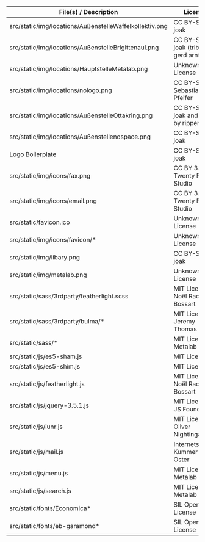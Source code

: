 | File(s) / Description                                    | License                                   | Source                                  |
| -------------------------------------------------------- | ----------------------------------------- | --------------------------------------- |
| src/static/img/locations/AußenstelleWaffelkollektiv.png  | CC BY-SA 4.0 joak                         | https://joak.nospace.at                 |
| src/static/img/locations/AußenstelleBrigittenauI.png     | CC BY-SA 4.0 joak (tribute to gerd arntz) | https://joak.nospace.at                 |
| src/static/img/locations/HauptstelleMetalab.png          | Unknown License                           | https://metalab.at/wiki/CI              |
| src/static/img/locations/nologo.png                      | CC BY-SA 4.0 Sebastian Elisa Pfeifer      | https://sebastian-elisa-pfeifer.eu      |
| src/static/img/locations/AußenstelleOttakring.png        | CC BY-SA 4.0 joak and photo by ripper     | https://joak.nospace.at                 |
| src/static/img/locations/Außenstellenospace.png          | CC BY-SA 4.0 joak                         | https://joak.nospace.at                 |
| Logo Boilerplate                                         | CC BY-SA 4.0 joak                         | https://joak.nospace.at                 |
| src/static/img/icons/fax.png                             | CC BY 3.0 Twenty Foo Studio               | https://twfoo.co/                       |
| src/static/img/icons/email.png                           | CC BY 3.0 Twenty Foo Studio               | https://twfoo.co/                       |
| src/static/favicon.ico                                   | Unknown License                           | https://metalab.at/wiki/CI              |
| src/static/img/icons/favicon/*                           | Unknown License                           | https://metalab.at/wiki/CI              |
| src/static/img/libary.png                                | CC BY-SA 4.0 joak                         | https://joak.nospace.at                 |
| src/static/img/metalab.png                               | Unknown License                           | https://metalab.at/wiki/CI              |
| src/static/sass/3rdparty/featherlight.scss               | MIT Licensed Noël Raoul Bossart           | http://noelboss.github.io/featherlight  |
| src/static/sass/3rdparty/bulma/*                         | MIT Licensed Jeremy Thomas                | https://bulma.io/                       |
| src/static/sass/*                                        | MIT Licensed Metalab                      | https://github.com/Metalab/library-opac |
| src/static/js/es5-sham.js                                | MIT Licensed                              | https://github.com/es-shims/es5-shim    |
| src/static/js/es5-shim.js                                | MIT Licensed                              | https://github.com/es-shims/es5-shim    |
| src/static/js/featherlight.js                            | MIT Licensed Noël Raoul Bossart           | http://noelboss.github.io/featherlight  |
| src/static/js/jquery-3.5.1.js                            | MIT Licensed JS Foundation                | https://jquery.com                      |
| src/static/js/lunr.js                                    | MIT Licensed Oliver Nightingale           | http://lunrjs.com                       |
| src/static/js/mail.js                                    | Internetservice Kummer + Oster            | https://jumk.de/nospam                  |
| src/static/js/menu.js                                    | MIT Licensed Metalab                      | https://github.com/Metalab/library-opac |
| src/static/js/search.js                                  | MIT Licensed Metalab                      | https://github.com/Metalab/library-opac |
| src/static/fonts/Economica*                              | SIL Open Font License                     | produccion.taller [at] gmail.com        |
| src/static/fonts/eb-garamond*                            | SIL Open Font License                     | http://www.georgduffner.at/ebgaramond   |
